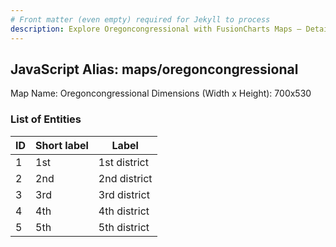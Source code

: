```yaml
---
# Front matter (even empty) required for Jekyll to process
description: Explore Oregoncongressional with FusionCharts Maps – Detailed features for seamless integration. Try now & enhance your data visualization today! 
---
```


## JavaScript Alias: maps/oregoncongressional

Map Name: Oregoncongressional
Dimensions (Width x Height): 700x530





### List of Entities

ID | Short label | Label
---|---|---|
1|1st|1st district
2|2nd|2nd district
3|3rd|3rd district
4|4th|4th district
5|5th|5th district

